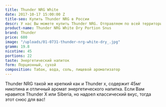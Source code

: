 ```yaml
---
title: Thunder NRG White
date: 2017-10-17 15:00:00 Z
title-seo: Купить Thunder NRG в России
descr: У нас Вы можете купить Thunder NRG. Отправляем по всей территории России.
product-name: Thunder NRG White Dry Portion Snus
brand: Thunder
price: 600
image: "/uploads/01-0731-thunder-nrg-white-dry_.jpg"
gramm: 19.8
nicotine: 45
portions: 22
taste: Энергетический напиток
form: Порционный, сухой
composition: Табак, вода, соль, пищевой ароматизатор
---
```


Thunder NRG такой же крепкий как и Thunder x, содержит 45мг никотина и отличный аромат энергетического напитка.
Если Вам нравится Thunder X или Siberia, но надоел классический вкус, тогда этот снюс для вас!